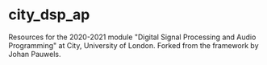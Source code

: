 # city_dsp_ap
Resources for the 2020-2021 module "Digital Signal Processing and Audio Programming" at City, University of London. Forked from the framework by Johan Pauwels.
